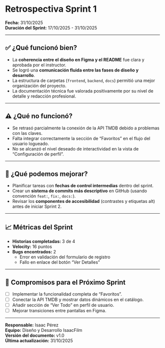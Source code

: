 # Retrospectiva Sprint 1

**Fecha:** 31/10/2025  
**Duración del Sprint:** 17/10/2025 - 31/10/2025  

---

## ✅ ¿Qué funcionó bien?
- La **coherencia entre el diseño en Figma y el README** fue clara y aprobada por el instructor.  
- Se logró una **comunicación fluida entre las fases de diseño y desarrollo**.  
- La estructura de carpetas (`frontend`, `backend`, `docs`) permitió una mejor organización del proyecto.  
- La documentación técnica fue valorada positivamente por su nivel de detalle y redacción profesional.

---

## ⚠️ ¿Qué no funcionó?
- Se retrasó parcialmente la conexión de la API TMDB debido a problemas con las claves.  
- Falta integrar correctamente la sección de “Favoritos” en el flujo del usuario logueado.  
- No se alcanzó el nivel deseado de interactividad en la vista de “Configuración de perfil”.

---

## 🔧 ¿Qué podemos mejorar?
- Planificar tareas con **fechas de control intermedias** dentro del sprint.  
- Crear un **sistema de commits más descriptivo** en GitHub (usando convención `feat:`, `fix:`, `docs:`).  
- Revisar los **componentes de accesibilidad** (contrastes y etiquetas alt) antes de iniciar Sprint 2.

---

## 📈 Métricas del Sprint
- **Historias completadas:** 3 de 4  
- **Velocity:** 16 puntos  
- **Bugs encontrados:** 2  
  - Error en validación del formulario de registro  
  - Fallo en enlace del botón “Ver Detalles”  

---

## 🚀 Compromisos para el Próximo Sprint
- [ ] Implementar la funcionalidad completa de “Favoritos”.  
- [ ] Conectar la API TMDB y mostrar datos dinámicos en el catálogo.  
- [ ] Añadir sección de “Ver Todo” en perfil de usuario.  
- [ ] Mejorar transiciones entre pantallas en Figma.  

---

**Responsable:** Isaac Pérez  
**Equipo:** Diseño y Desarrollo IsaacFilm  
**Versión del documento:** v1.0  
**Última actualización:** 31/10/2025
